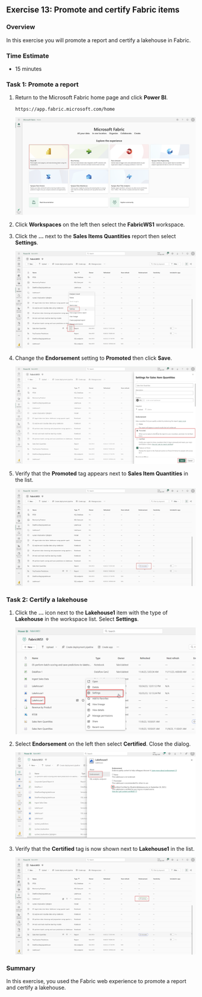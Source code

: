 ## Exercise 13: Promote and certify Fabric items

### Overview

In this exercise you will promote a report and certify a lakehouse in Fabric.
 
### Time Estimate

- 15 minutes

### Task 1: Promote a report

1. Return to the Microsoft Fabric home page and click **Power BI**.

    ```
    https://app.fabric.microsoft.com/home
    ```

    ![](Exercise13Images/media/Lab15_Image1.png)

2. Click **Workspaces** on the left then select the **FabricWS1** workspace.

3. Click the **...** next to the **Sales Items Quantities** report then select **Settings**. 

    ![](Exercise13Images/media/Lab15_Image2.png)

6. Change the **Endorsement** setting to **Promoted** then click **Save**.

    ![](Exercise13Images/media/Lab15_Image3.png)

7. Verify that the **Promoted** tag appears next to **Sales Item Quantities** in the list. 

    ![](Exercise13Images/media/Lab15_Image4.png)

### Task 2: Certify a lakehouse

1. Click the **...** icon next to the **Lakehouse1** item with the type of **Lakehouse** in the workspace list. Select **Settings**. 

    ![](Exercise13Images/media/Lab15_Image5.png)

2. Select **Endorsement** on the left then select **Certified**. Close the dialog. 

    ![](Exercise13Images/media/Lab15_Image6.png)

3. Verify that the **Certified** tag is now shown next to **Lakehouse1** in the list. 

    ![](Exercise13Images/media/Lab15_Image7.png)

### Summary

In this exercise, you used the Fabric web experience to promote a report and certify a lakehouse. 